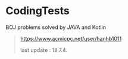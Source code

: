 # CodingTests

BOJ problems solved by JAVA and Kotlin


> https://www.acmicpc.net/user/hanhb1011
>
> last update : 18.7.4.